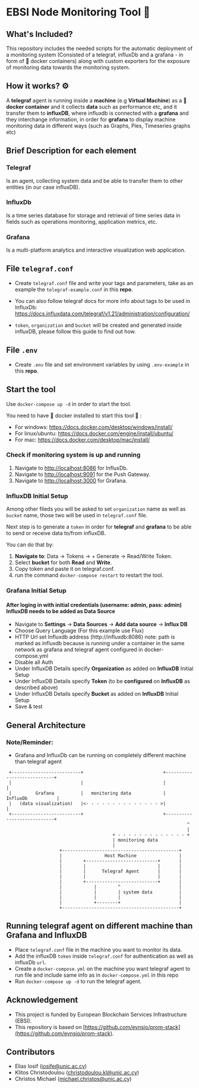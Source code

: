 # EBSI Node Monitoring Tool :link:

## What's Included?

This repository includes the needed scripts for the automatic deployment of a monitoring system (Consisted of a telegraf, influxDb and a grafana - in form of :whale: docker containers) along with custom exporters for the exposure of monitoring data towards the monitoring system.

## How it works? :gear:

A **telegraf** agent is running inside a **machine** (e.g **Virtual Machine**) as a **:whale: docker container** and it collects **data** such as performance etc, and it transfer them to **influxDB**, where influxdb is connected with a **grafana** and they interchange information, in order for **grafana** to display machine monitoring data in different ways (such as Graphs, Pies, Timeseries graphs etc)

## Brief Description for each element

### Telegraf

Is an agent, collecting system data and be able to transfer them to other entities (in our case influxDB).

### InfluxDb

Is a time series database for storage and retrieval of time series data in fields such as operations monitoring, application metrics, etc.

### Grafana

Is a multi-platform analytics and interactive visualization web application.

## File `telegraf.conf`

- Create `telegraf.conf` file and write your tags and parameters, take as an example the `telegraf-example.conf` in this **repo**.

- You can also follow telegraf docs for more info about tags to be used in InfluxDb: https://docs.influxdata.com/telegraf/v1.21/administration/configuration/

- `token`, `organization` and `bucket` will be created and generated inside influxDB, please follow this guide to find out how.

## File `.env`

- Create `.env` file and set environment variables by using `.env-example` in this **repo**.

## Start the tool

Use `docker-compose up -d` in order to start the tool.

You need to have :whale: docker installed to start this tool :whale: :

- For windows: https://docs.docker.com/desktop/windows/install/
- For linux/ubuntu: https://docs.docker.com/engine/install/ubuntu/
- For mac: https://docs.docker.com/desktop/mac/install/

### Check if monitoring system is up and running

1. Navigate to [http://localhost:8086]() for InfluxDb.
2. Navigate to [http://localhost:9091]() for the Push Gateway.
3. Navigate to [http://localhost:3000]() for Grafana.

### InfluxDB Initial Setup

Among other fileds you will be asked to set `organization` name as well as `bucket` name, those two will be used in `telegraf.conf` file.

Next step is to generate a `token` in order for **telegraf** and **grafana** to be able to send or receive data to/from influxDB.

You can do that by:

1. **Navigate to**: Data -> Tokens -> + Generate -> Read/Write Token.
2. Select **bucket** for both **Read** and **Write**.
3. Copy token and paste it on telegraf.conf.
4. run the command `docker-compose restart` to restart the tool.

### Grafana Initial Setup

#### After loging in with initial credentials (username: admin, pass: admin) InfluxDB needs to be added as Data Source

- Navigate to **Settings** -> **Data Sources** -> **Add data source** -> **Influx DB**
- Choose Query Language (For this example use Flux)
- HTTP Url set Influxdb address (http://influxdb:8086) note: path is marked as influxdb because is running under a container in the same network as grafana and telegraf agent configured in docker-compose.yml
- Disable all Auth
- Under InfluxDB Details specify **Organization** as added on **InfluxDB** Initial Setup
- Under InfluxDB Details specify **Token** (to be **configured** on **InfluxDB** as described above)
- Under InfluxDB Details specify **Bucket** as added on **InfluxDB** Initial Setup
- Save & test

## General Architecture

### Note/Reminder: 
* Grafana and InfluxDb can be running on completely different machine than telegraf agent
```
 +--------------------------+                              +----------------------------+
 |                          |                              |                            |
 |         Grafana          |   monitoring data            |         InfluxDb           |
 |   (data visualization)   |<- - - - - - - - - - - - - - >|                            |
 +--------------------------+                              +----------------------------+
                                                                    ^
                                                                    |
                                        + - - - - - - - - - - - - - +
                                        | monitoring data
                                        |
                    +--------------------------------------------+
                    |                Host Machine                |
                    |        +---------------------------+       |
                    |        |                           |       |
                    |        |      Telegraf Agent       |       |
                    |        |                           |       |
                    |        +---------------------------+       |
                    |            |        ^                      |
                    |            |        | system data          |
                    |            |        |                      |
                    |            +--------+                      |
                    +--------------------------------------------+
```

## Running **telegraf agent** on different machine than Grafana and InfluxDB
- Place `telegraf.conf` file in the machine you want to monitor its data. 
- Add the influxDB `token` inside `telegraf.conf` for authentication as well as influxDb `url`.
- Create a `docker-compose.yml` on the machine you want telegraf agent to run file and include same info as in `docker-compose.yml` in this repo
- Run `docker-compose up -d` to run the telegraf agent.


## Acknowledgement

- This project is funded by European Blockchain Services Infrastructure (EBSI).
- This repository is based on [https://github.com/evnsio/prom-stack](https://github.com/evnsio/prom-stack).

## Contributors

- Elias Iosif (iosife@unic.ac.cy)
- Klitos Christodoulou (christodoulou.kl@unic.ac.cy)
- Christos Michael (michael.christos@unic.ac.cy)
